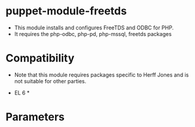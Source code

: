 # puppet-module-freetds #

  *  This module installs and configures FreeTDS and ODBC for PHP. 
  *  It requires the php-odbc, php-pd, php-mssql, freetds packages  


# Compatibility #

  * Note  that this module requires packages specific to Herff Jones and is not
suitable for other parties.

  * EL 6 *

# Parameters #



